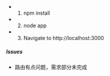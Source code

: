 - 1. npm install
- 2. node app
- 3. Navigate to http://localhost:3000

##### Issues
- 路由有点问题，需求部分未完成